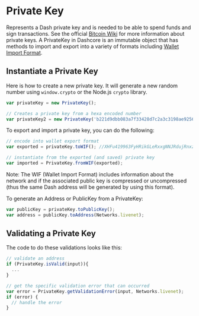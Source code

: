 # Private Key
Represents a Dash private key and is needed to be able to spend funds and sign transactions. See the official [Bitcoin Wiki](https://en.bitcoin.it/wiki/Private_key) for more information about private keys. A PrivateKey in Dashcore is an immutable object that has methods to import and export into a variety of formats including [Wallet Import Format](https://en.bitcoin.it/wiki/Wallet_import_format).

## Instantiate a Private Key
Here is how to create a new private key. It will generate a new random number using `window.crypto` or the Node.js `crypto` library.

```javascript
var privateKey = new PrivateKey();

// Creates a private key from a hexa encoded number
var privateKey2 = new PrivateKey('b221d9dbb083a7f33428d7c2a3c3198ae925614d70210e28716ccaa7cd4ddb79');
```

To export and import a private key, you can do the following:

```javascript
// encode into wallet export format
var exported = privateKey.toWIF(); //XHFu419963FyHRikGLeRxxgNNJRdujRnxz9u8YRFfG5FNeGpfueL

// instantiate from the exported (and saved) private key
var imported = PrivateKey.fromWIF(exported);
```

Note: The WIF (Wallet Import Format) includes information about the network and if the associated public key is compressed or uncompressed (thus the same Dash address will be generated by using this format).

To generate an Address or PublicKey from a PrivateKey:

```javascript
var publicKey = privateKey.toPublicKey();
var address = publicKey.toAddress(Networks.livenet);
```

## Validating a Private Key
The code to do these validations looks like this:

```javascript
// validate an address
if (PrivateKey.isValid(input)){
  ...
}

// get the specific validation error that can occurred
var error = PrivateKey.getValidationError(input, Networks.livenet);
if (error) {
  // handle the error
}
```
